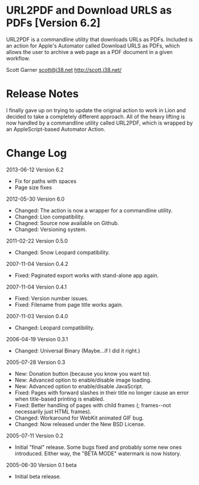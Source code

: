 URL2PDF and Download URLS as PDFs [Version 6.2]
===============================================

URL2PDF is a commandline utility that downloads URLs as PDFs. Included is an action for Apple's Automator called Download URLS as PDFs, which allows the user to archive a web page as a PDF document in a given workflow.

Scott Garner
scott@j38.net
http://scott.j38.net/

# Release Notes

I finally gave up on trying to update the original action to work in Lion and decided to take a completely different approach. All of the heavy lifting is now handled by a commandline utility called URL2PDF, which is wrapped by an AppleScript-based Automator Action. 

# Change Log

2013-06-12 Version 6.2

- Fix for paths with spaces
- Page size fixes

2012-05-30 Version 6.0

- Changed: The action is now a wrapper for a commandline utility.
- Changed: Lion compatibility.
- Chagned: Source now available on Github.
- Changed: Versioning system.

2011-02-22 Version 0.5.0

- Changed:  Snow Leopard compatibility.

2007-11-04 Version 0.4.2

- Fixed: Paginated export works with stand-alone app again.

2007-11-04 Version 0.4.1

- Fixed: Version number issues.
- Fixed: Filename from page title works again.

2007-11-03 Version 0.4.0

- Changed:  Leopard compatibility.
	
2006-04-19 Version 0.3.1

- Changed:  Universal Binary (Maybe...if I did it right.)

2005-07-28 Version 0.3

- New:  Donation button (because you know you want to).
- New:  Advanced option to enable/disable image loading.
- New:  Advanced option to enable/disable JavaScript.
- Fixed:  Pages with forward slashes in their title no longer cause an error when title-based printing is enabled.
- Fixed:  Better handling of pages with child frames (; frames--not necessarily just HTML frames).
- Changed:  Workaround for WebKit animated GIF bug.
- Changed:  Now released under the New BSD License.

2005-07-11 Version 0.2

- Initial "final" release.  Some bugs fixed and probably some new ones introduced.  Either way, the "BETA MODE" watermark is now history.

2005-06-30 Version 0.1 beta

- Initial beta release.

